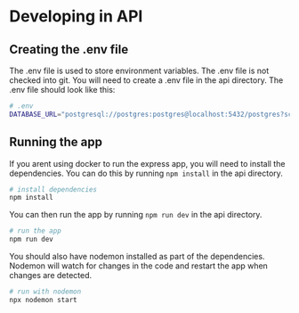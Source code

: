 # Developing in API

## Creating the .env file

The .env file is used to store environment variables. The .env file is not checked into git. You will need to create a .env file in the api directory. The .env file should look like this:

```bash
# .env
DATABASE_URL="postgresql://postgres:postgres@localhost:5432/postgres?schema=public"
```

## Running the app

If you arent using docker to run the express app, you will need to install the dependencies. You can do this by running `npm install` in the api directory.

```bash
# install dependencies
npm install
```

You can then run the app by running `npm run dev` in the api directory.

```bash
# run the app
npm run dev
```

You should also have nodemon installed as part of the dependencies. Nodemon will watch for changes in the code and restart the app when changes are detected.

```bash
# run with nodemon
npx nodemon start
```




